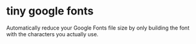 # tiny google fonts

Automatically reduce your Google Fonts file size by only building the font with the characters you actually use.
